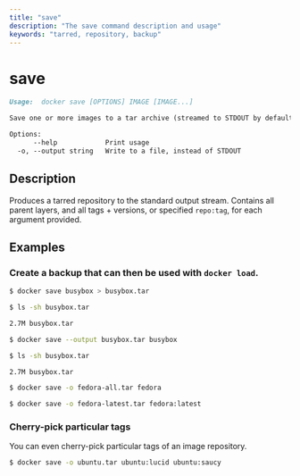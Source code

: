 ```yaml
---
title: "save"
description: "The save command description and usage"
keywords: "tarred, repository, backup"
---
```


<!-- This file is maintained within the docker/docker Github
     repository at https://github.com/docker/docker/. Make all
     pull requests against that repo. If you see this file in
     another repository, consider it read-only there, as it will
     periodically be overwritten by the definitive file. Pull
     requests which include edits to this file in other repositories
     will be rejected.
-->

# save

```markdown
Usage:  docker save [OPTIONS] IMAGE [IMAGE...]

Save one or more images to a tar archive (streamed to STDOUT by default)

Options:
      --help            Print usage
  -o, --output string   Write to a file, instead of STDOUT
```

## Description

Produces a tarred repository to the standard output stream.
Contains all parent layers, and all tags + versions, or specified `repo:tag`, for
each argument provided.

## Examples

### Create a backup that can then be used with `docker load`.

```bash
$ docker save busybox > busybox.tar

$ ls -sh busybox.tar

2.7M busybox.tar

$ docker save --output busybox.tar busybox

$ ls -sh busybox.tar

2.7M busybox.tar

$ docker save -o fedora-all.tar fedora

$ docker save -o fedora-latest.tar fedora:latest
```

### Cherry-pick particular tags

You can even cherry-pick particular tags of an image repository.

```bash
$ docker save -o ubuntu.tar ubuntu:lucid ubuntu:saucy
```
